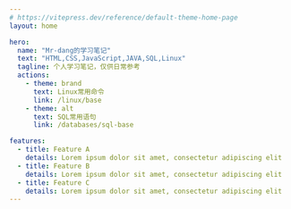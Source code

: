 ```yaml
---
# https://vitepress.dev/reference/default-theme-home-page
layout: home

hero:
  name: "Mr-dang的学习笔记"
  text: "HTML,CSS,JavaScript,JAVA,SQL,Linux"
  tagline: 个人学习笔记，仅供日常参考
  actions:
    - theme: brand
      text: Linux常用命令
      link: /linux/base
    - theme: alt
      text: SQL常用语句
      link: /databases/sql-base

features:
  - title: Feature A
    details: Lorem ipsum dolor sit amet, consectetur adipiscing elit
  - title: Feature B
    details: Lorem ipsum dolor sit amet, consectetur adipiscing elit
  - title: Feature C
    details: Lorem ipsum dolor sit amet, consectetur adipiscing elit
---
```


